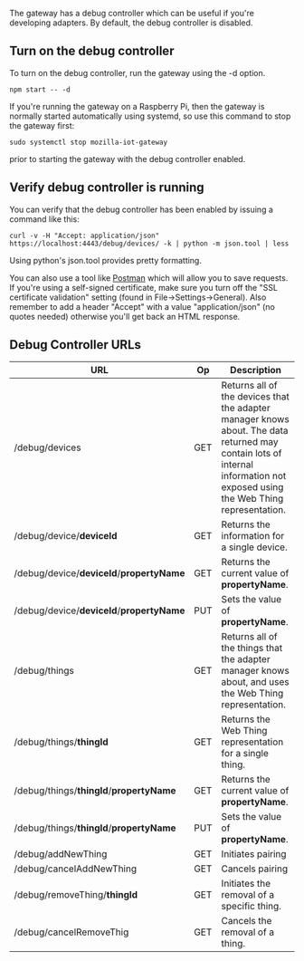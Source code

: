 The gateway has a debug controller which can be useful if you're developing adapters. By default, the debug controller is disabled. 

## Turn on the debug controller

To turn on the debug controller, run the gateway using the -d option.

```
npm start -- -d
```
If you're running the gateway on a Raspberry Pi, then the gateway is normally started automatically using systemd, so use this command to stop the gateway first:
```
sudo systemctl stop mozilla-iot-gateway
```
prior to starting the gateway with the debug controller enabled.

## Verify debug controller is running

You can verify that the debug controller has been enabled by issuing a command like this:
```
curl -v -H "Accept: application/json" https://localhost:4443/debug/devices/ -k | python -m json.tool | less
```
Using python's json.tool provides pretty formatting.

You can also use a tool like [Postman](https://www.getpostman.com/) which will allow you to save requests. If you're using a self-signed certificate, make sure you turn off the "SSL certificate validation" setting (found in  File->Settings->General). Also remember to add a header "Accept" with a value "application/json" (no quotes needed) otherwise you'll get back an HTML response.

## Debug Controller URLs

| URL | Op | Description |
| --- | -- | ----------- |
| /debug/devices | GET | Returns all of the devices that the adapter manager knows about. The data returned may contain lots of internal information not exposed using the Web Thing representation. |
| /debug/device/**deviceId** | GET | Returns the information for a single device. |
| /debug/device/**deviceId**/**propertyName** | GET | Returns the current value of **propertyName**. |
| /debug/device/**deviceId**/**propertyName** | PUT | Sets the value of **propertyName**. |
| /debug/things | GET | Returns all of the things that the adapter manager knows about, and uses the Web Thing representation. |
| /debug/things/**thingId** | GET | Returns the Web Thing representation for a single thing. |
| /debug/things/**thingId**/**propertyName** | GET | Returns the current value of **propertyName**. |
| /debug/things/**thingId**/**propertyName** | PUT | Sets the value of **propertyName**. |
| /debug/addNewThing | GET | Initiates pairing |
| /debug/cancelAddNewThing | GET | Cancels pairing |
| /debug/removeThing/**thingId** | GET | Initiates the removal of a specific thing. |
| /debug/cancelRemoveThig | GET | Cancels the removal of a thing. |
